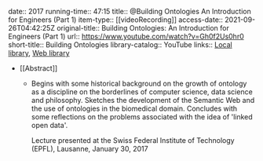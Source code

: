 date:: 2017
running-time:: 47:15
title:: @Building Ontologies An Introduction for Engineers (Part 1)
item-type:: [[videoRecording]]
access-date:: 2021-09-26T04:42:25Z
original-title:: Building Ontologies: An Introduction for Engineers (Part 1)
url:: https://www.youtube.com/watch?v=Gh0f2Us0hr0
short-title:: Building Ontologies
library-catalog:: YouTube
links:: [Local library](zotero://select/library/items/KCURH77P), [Web library](https://www.zotero.org/users/6520516/items/KCURH77P)

- [[Abstract]]
	- Begins with some historical background on the growth of ontology as a discipline on the borderlines of computer science, data science and philosophy. Sketches the development of the Semantic Web and the use of ontologies in the biomedical domain. Concludes with some reflections on the problems associated with the idea of 'linked open data'.
	  
	  Lecture presented at the Swiss Federal Institute of Technology (EPFL), Lausanne, January 30, 2017